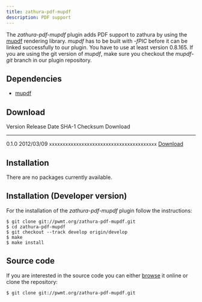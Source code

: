 ```yaml
---
title: zathura-pdf-mupdf
description: PDF support
---
```


The *zathura-pdf-mupdf* plugin adds PDF support to zathura by using the
[mupdf](http://mupdf.com/) rendering library. *mupdf* has to be built with
*-fPIC* before it can be linked successfully to our plugin. You have to use at
least version 0.8.165. If you are using the git version of *mupdf*, make sure
you checkout the *mupdf-git* branch in our plugin repository.

## Dependencies
* [mupdf](http://mupdf.com/)

## Download

Version  Release Date  SHA-1 Checksum                             Download
-------- ------------  ------------------------------------------ ------------------------------------------------------
0.1.0    2012/03/09    `xxxxxxxxxxxxxxxxxxxxxxxxxxxxxxxxxxxxxxxx` [Download](../download/zathura-pdf-mupdf-0.1.0.tar.gz)

## Installation
There are no packages currently available.

## Installation (Developer version)
For the installation of the *zathura-pdf-mupdf* plugin follow the
instructions:

    $ git clone git://pwmt.org/zathura-pdf-mupdf.git
    $ cd zathura-pdf-mupdf
    $ git checkout --track develop origin/develop
    $ make
    $ make install

## Source code
If you are interested in the source code you can either
[browse](http://git.pwmt.org/?p=zathura-pdf-mupdf.git) it online or clone the
repository:

    $ git clone git://pwmt.org/zathura-pdf-mupdf.git
